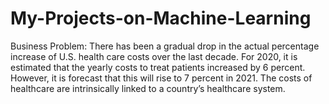 # My-Projects-on-Machine-Learning
Business Problem: There has been a gradual drop in the actual percentage increase of U.S. health care costs over the last decade. For 2020, it is estimated that the yearly costs to treat patients increased by 6 percent. However, it is forecast that this will rise to 7 percent in 2021. The costs of healthcare are intrinsically linked to a country’s healthcare system.
